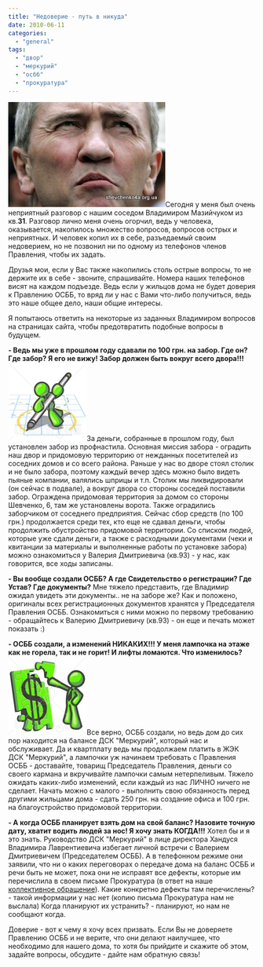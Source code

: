 ```yaml
---
title: "Недоверие - путь в никуда"
date: 2010-06-11
categories: 
  - "general"
tags: 
  - "двор"
  - "меркурий"
  - "осбб"
  - "прокуратура"
---
```


![Недоверие](/wp-content/uploads/2010/06/questions.jpg "Недоверие")Сегодня у меня был очень неприятный разговор с нашим соседом Владимиром Мазийчуком из кв.**31**. Разговор лично меня очень огорчил, ведь у человека, оказывается, накопилось множество вопросов, вопросов острых и неприятных. И человек копил их в себе, разъедаемый своим недоверием, но не позвонил ни по одному из телефонов членов Правления, чтобы их задать.

Друзья мои, если у Вас также накопились столь острые вопросы, то не держите их в себе - звоните, спрашивайте. Номера наших телефонов висят на каждом подъезде. Ведь если у жильцов дома не будет доверия к Правлению ОСББ, то вряд ли у нас с Вами что-либо получиться, ведь это наше общее дело, наши общие интересы.

Я попытаюсь ответить на некоторые из заданных Владимиром вопросов на страницах <!--more-->сайта, чтобы предотвратить подобные вопросы в будущем.

**\- Ведь мы уже в прошлом году сдавали по 100 грн. на забор. Где он? Где забор? Я его не вижу! Забор должен быть вокруг всего двора!!!** ![Рисуем забор](/wp-content/uploads/2010/06/zabor.jpg "Рисуем забор")За деньги, собранные в прошлом году, был установлен забор из профнастила. Основная миссия забора - оградить наш двор и придомовую территорию от нежданных посетителей из соседних домов и со всего района. Раньше у нас во дворе стоял столик и не было забора, поэтому каждый вечер здесь можно было видеть пьяные компании, валялись шприцы и т.п. Столик мы ликвидировали (он сейчас в подвале), а вокруг двора со стороны соседей поставили забор. Ограждена придомовая территория за домом со стороны Шевченко, 6, там же установлены ворота. Также оградились заборчиком от соседнего предприятия. Сейчас сбор средств (по 100 грн.) продолжается среди тех, кто еще не сдавал деньги, чтобы продолжить обустройство придомовой территории. Со списком людей, которые уже сдали деньги, а также с расходными документами (чеки и квитанции за материалы и выполненные работы по установке забора) можно ознакомиться у Валерия Дмитриевича (кв.93) - у нас, как говорится, все ходы записаны.

**\- Вы вообще создали ОСББ? А где Свидетельство о регистрации? Где Устав? Где документы?** Мне тяжело представить, где Владимир ожидал увидеть эти документы.. не на заборе же? Как и положено, оригиналы всех регистрационных документов хранятся у Председателя Правления ОСББ. Ознакомиться с ними можно по первому требованию - обращайтесь к Валерию Дмитриевичу (кв.93) - он еще и печать может показать :)

**\- ОСББ создали, а изменений НИКАКИХ!!! У меня лампочка на этаже как не горела, так и не горит! И лифты ломаются. Что изменилось?** ![Сбор средств](/wp-content/uploads/2010/06/money.jpg "Сбор средств")Все верно, ОСББ создали, но ведь дом до сих пор находится на балансе ДСК "Меркурий", который нас и обслуживает. Да и квартплату ведь мы продолжаем платить в ЖЭК ДСК "Меркурий", а лампочки уж начинаем требовать с Правления ОСББ - доставайте, товарищ Председатель Правления, деньги со своего кармана и вкручивайте лампочки самым нетерпеливым. Тяжело ожидать каких-либо изменений, если каждый из нас ЛИЧНО ничего не сделает. Начать можно с малого - выполнить свою обязанность перед другими жильцами дома - сдать 250 грн. на создание офиса и 100 грн. на благоустройство придомовой территории.

**\- А когда ОСББ планирует взять дом на свой баланс? Назовите точную дату, хватит водить людей за нос! Я хочу знать КОГДА!!!** Хотел бы и я это знать. Руководство ДСК "Меркурий" в лице директора Хандуся Владимира Лаврентиевича избегает личной встречи с Валерием Дмитриевичем (Председателем ОСББ). А в телефонном режиме они заявили, что ни о каких переговорах о передаче дома на баланс ОСББ и речи быть не может, пока они не исправят все дефекты, которые им перечислила в своем письме Прокуратура (в ответ на наше [коллективное обращение](http://shevchenko4a.brovary.org/pismo-v-prokuraturu-dostavleno/)). Какие конкретно дефекты там перечислены? - такой информации у нас нет (копию письма Прокуратура нам не выслала) Когда планируют их устранить? - планируют, но нам не сообщают когда.

Доверие - вот к чему я хочу всех призвать. Если Вы не доверяете Правлению ОСББ и не верите, что они делают наилучшее, что необходимо для нашего дома, то хотя бы прийдите и скажите об этом, задайте вопросы, обсудите - дайте нам обратную связь!
